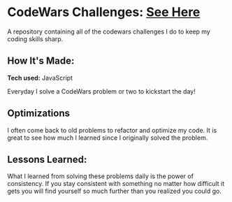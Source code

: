 # CodeWars Challenges: [See Here](https://www.codewars.com/users/NathanielJenkins)
<!--- Screenshot Here --->
A repository containing all of the codewars challenges I do to keep my coding skills sharp.


## How It's Made:

**Tech used:** JavaScript

Everyday I solve a CodeWars problem or two to kickstart the day!

## Optimizations

I often come back to old problems to refactor and optimize my code. It is great to see how much I learned since I originally solved the problem.

## Lessons Learned:

What I learned from solving these problems daily is the power of consistency. If you stay consistent with something no matter how difficult it gets you will find yourself so much further than you realized you could go.






